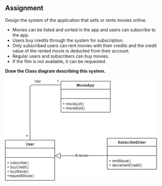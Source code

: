 
## Assignment

Design the system of the application that sells or rents movies online.

- Movies can be listed and sorted in the app and users can subscribe to the app.
- Users buy credits through the system for subscription. 
- Only subscribed users can rent movies with their credits and the credit value of the rented movie is deducted from their account.
- Regular users and subscribers can buy movies.
- If the film is not available, it can be requested.



**Draw the Class diagram describing this system.**

![uml-diagram](https://github.com/ayyse/Object-Orianted-Programming/blob/main/online-movie-system-diagram.png)
